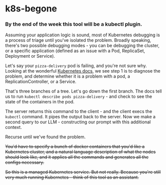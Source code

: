 # k8s-begone
### By the end of the week this tool will be a kubectl plugin.

Assuming your application logic is sound, most of Kubernetes debugging is a process of triage until you've isolated the problem. Broadly speaking, there's two possible debugging modes  - you can be debugging the cluster, or a specific application (defined as an issue with a Pod, ReplicaSet, Deployment or Service).

Let's say your `pizza-delivery` pod is failing, and you're not sure why. Looking at the wonderful [Kubernetes docs](https://kubernetes.io/docs/tasks/debug/debug-application/debug-pods/#debugging-pods), we see step 1 is to diagnose the problem, and determine whether it is a problem with a pod, a ReplicationController, or a Service. 

That's three branches of a tree. Let's go down the first branch. The docs tell us to run `kubectl describe pods pizza-delivery` - and check to see the state of the containers in the pod. 

The server returns this command to the client - and the client execs the `kubectl` command. It pipes the output back to the server. Now we make a second query to our LLM - constructing our prompt with this additional context. 

Recurse until we've found the problem.

~~You'd have to specify a bunch of docker containers that you'd like a Kubernetes cluster, and a natural language description of what the nodes should look like, and it applies all the commands and generates all the configs necessary.~~

~~So this is a managed Kubernetes service. But not really. Because you're still very much running Kubernetes - think of this tool as an assistant.~~

